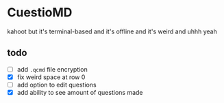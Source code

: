 # CuestioMD
kahoot but it's terminal-based and it's offline and it's weird and uhhh yeah
## todo
- [ ] add `.qcmd` file encryption
- [X] fix weird space at row 0
- [ ] add option to edit questions
- [X] add ability to see amount of questions made
